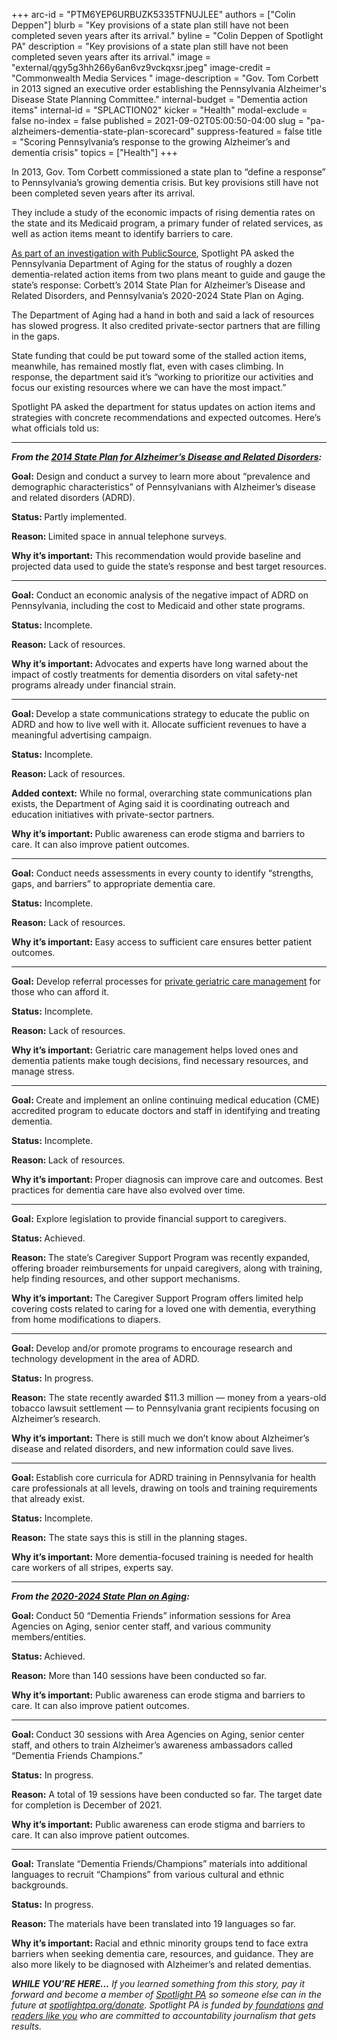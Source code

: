 +++
arc-id = "PTM6YEP6URBUZK5335TFNUJLEE"
authors = ["Colin Deppen"]
blurb = "Key provisions of a state plan still have not been completed seven years after its arrival."
byline = "Colin Deppen of Spotlight PA"
description = "Key provisions of a state plan still have not been completed seven years after its arrival."
image = "external/qgy5g3hh266y6an6vz9vckqxsr.jpeg"
image-credit = "Commonwealth Media Services "
image-description = "Gov. Tom Corbett in 2013 signed an executive order establishing the Pennsylvania Alzheimer's Disease State Planning Committee."
internal-budget = "Dementia action items"
internal-id = "SPLACTION02"
kicker = "Health"
modal-exclude = false
no-index = false
published = 2021-09-02T05:00:50-04:00
slug = "pa-alzheimers-dementia-state-plan-scorecard"
suppress-featured = false
title = "Scoring Pennsylvania’s response to the growing Alzheimer’s and dementia crisis"
topics = ["Health"]
+++

In 2013, Gov. Tom Corbett commissioned a state plan to “define a response” to Pennsylvania’s growing dementia crisis. But key provisions still have not been completed seven years after its arrival.

They include a study of the economic impacts of rising dementia rates on the state and its Medicaid program, a primary funder of related services, as well as action items meant to identify barriers to care.

<a href="https://www.spotlightpa.org/news/2021/09/pa-alzheimers-dementia-crisis-unprepared/">As part of an investigation with PublicSource</a>, Spotlight PA asked the Pennsylvania Department of Aging for the status of roughly a dozen dementia-related action items from two plans meant to guide and gauge the state’s response: Corbett’s 2014 State Plan for Alzheimer’s Disease and Related Disorders, and Pennsylvania’s 2020-2024 State Plan on Aging.

<script src="https://www.spotlightpa.org/embed.js" async></script><div data-spl-embed-version="1" data-spl-src="https://www.spotlightpa.org/embeds/newsletter/"></div>

The Department of Aging had a hand in both and said a lack of resources has slowed progress. It also credited private-sector partners that are filling in the gaps.

State funding that could be put toward some of the stalled action items, meanwhile, has remained mostly flat, even with cases climbing. In response, the department said it’s “working to prioritize our activities and focus our existing resources where we can have the most impact.”

Spotlight PA asked the department for status updates on action items and strategies with concrete recommendations and expected outcomes. Here’s what officials told us:

<hr>

<i><b>From the </b></i><a href="https://www.aging.pa.gov/publications/alzheimers-related-disorders/Documents/Pennsylvania%20State%20Plan%20for%20Alzheimer's%20Disease%20and%20Related%20Disorders.pdf"><i><b>2014 State Plan for Alzheimer’s Disease and Related Disorders</b></i></a><i><b>:</b></i>

<b>Goal:</b> Design and conduct a survey to learn more about “prevalence and demographic characteristics” of Pennsylvanians with Alzheimer’s disease and related disorders (ADRD).

<b>Status: </b>Partly implemented.

<b>Reason: </b>Limited space in annual telephone surveys.

<b>Why it’s important:</b> This recommendation would provide baseline and projected data used to guide the state’s response and best target resources.

<hr>

<b>Goal:</b> Conduct an economic analysis of the negative impact of ADRD on Pennsylvania, including the cost to Medicaid and other state programs.

<b>Status: </b>Incomplete.

<b>Reason:</b> Lack of resources.

<b>Why it’s important: </b>Advocates and experts have long warned about the impact of costly treatments for dementia disorders on vital safety-net programs already under financial strain.

<hr>

<b>Goal: </b>Develop a state communications strategy to educate the public on ADRD and how to live well with it. Allocate sufficient revenues to have a meaningful advertising campaign.

<b>Status:</b> Incomplete.

<b>Reason: </b>Lack of resources.

<b>Added context:</b> While no formal, overarching state communications plan exists, the Department of Aging said it is coordinating outreach and education initiatives with private-sector partners.

<b>Why it’s important: </b>Public awareness can erode stigma and barriers to care. It can also improve patient outcomes.

<hr>

<b>Goal:</b> Conduct needs assessments in every county to identify “strengths, gaps, and barriers” to appropriate dementia care.

<b>Status:</b> Incomplete.

<b>Reason:</b> Lack of resources.

<b>Why it’s important: </b>Easy access to sufficient care ensures better patient outcomes.

<hr>

<b>Goal:</b> Develop referral processes for <a href="https://www.nia.nih.gov/health/what-geriatric-care-manager">private geriatric care management</a> for those who can afford it.

<b>Status:</b> Incomplete.

<b>Reason:</b> Lack of resources.

<b>Why it’s important:</b> Geriatric care management helps loved ones and dementia patients make tough decisions, find necessary resources, and manage stress.

<hr>

<b>Goal: </b>Create and implement an online continuing medical education (CME) accredited program to educate doctors and staff in identifying and treating dementia.

<b>Status:</b> Incomplete.

<b>Reason: </b>Lack of resources.

<b>Why it’s important: </b>Proper diagnosis can improve care and outcomes. Best practices for dementia care have also evolved over time.

<hr>

<b>Goal:</b> Explore legislation to provide financial support to caregivers.

<b>Status: </b>Achieved.

<b>Reason: </b>The state’s Caregiver Support Program was recently expanded, offering broader reimbursements for unpaid caregivers, along with training, help finding resources, and other support mechanisms.

<b>Why it’s important: </b>The Caregiver Support Program offers limited help covering costs related to caring for a loved one with dementia, everything from home modifications to diapers.

<hr>

<b>Goal: </b>Develop and/or promote programs to encourage research and technology development in the area of ADRD.

<b>Status:</b> In progress.

<b>Reason:</b> The state recently awarded $11.3 million — money from a years-old tobacco lawsuit settlement — to Pennsylvania grant recipients focusing on Alzheimer’s research.

<b>Why it’s important:</b> There is still much we don’t know about Alzheimer’s disease and related disorders, and new information could save lives.

<hr>

<b>Goal: </b>Establish core curricula for ADRD training in Pennsylvania for health care professionals at all levels, drawing on tools and training requirements that already exist.

<b>Status:</b> Incomplete.

<b>Reason:</b> The state says this is still in the planning stages.

<b>Why it’s important:</b> More dementia-focused training is needed for health care workers of all stripes, experts say.

<script src="https://www.spotlightpa.org/embed.js" async></script><div data-spl-embed-version="1" data-spl-src="https://www.spotlightpa.org/embeds/donate/?teaser_text=If%20you%20learned%20something%20from%20this%20report%2C%20pay%20it%20forward%20and%20become%20a%20member%20of%20Spotlight%20PA%20so%20someone%20else%20can%20in%20the%20future."></div>


<hr>

<i><b>From the </b></i><a href="https://www.aging.pa.gov/publications/state-plan-on-aging/Documents/2020-2024_State_Plan_on_Aging.pdf"><i><b>2020-2024 State Plan on Aging</b></i></a><i><b>:</b></i>

<b>Goal: </b>Conduct 50 “Dementia Friends” information sessions for Area Agencies on Aging, senior center staff, and various community members/entities.

<b>Status: </b>Achieved.

<b>Reason:</b> More than 140 sessions have been conducted so far.

<b>Why it’s important:</b> Public awareness can erode stigma and barriers to care. It can also improve patient outcomes.

<hr>

<b>Goal: </b>Conduct 30 sessions with Area Agencies on Aging, senior center staff, and others to train Alzheimer’s awareness ambassadors called “Dementia Friends Champions.”

<b>Status:</b> In progress.

<b>Reason:</b> A total of 19 sessions have been conducted so far. The target date for completion is December of 2021.

<b>Why it’s important:</b> Public awareness can erode stigma and barriers to care. It can also improve patient outcomes.

<hr>

<b>Goal:</b> Translate “Dementia Friends/Champions” materials into additional languages to recruit “Champions” from various cultural and ethnic backgrounds.

<b>Status:</b> In progress.

<b>Reason: </b>The materials have been translated into 19 languages so far.

<b>Why it’s important: </b>Racial and ethnic minority groups tend to face extra barriers when seeking dementia care, resources, and guidance. They are also more likely to be diagnosed with Alzheimer’s and related dementias.

<i><b>WHILE YOU’RE HERE...</b></i><i> If you learned something from this story, pay it forward and become a member of </i><a href="https://www.spotlightpa.org/"><i>Spotlight PA</i></a><i> so someone else can in the future at </i><a href="http://spotlightpa.org/donate"><i>spotlightpa.org/donate</i></a><i>. Spotlight PA is funded by</i><a href="https://www.spotlightpa.org/support"><i> foundations</i></a><i> </i><a href="https://www.spotlightpa.org/support"><i>and readers like you</i></a><i> who are committed to accountability journalism that gets results.</i>
